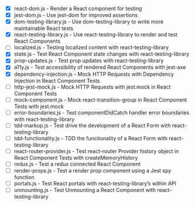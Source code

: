 - [x] react-dom.js - Render a React component for testing
- [x] jest-dom.js - Use jest-dom for improved assertions
- [x] dom-testing-library.js - Use dom-testing-library to write more maintainable React tests
- [x] react-testing-library.js - Use react-testing-library to render and test React Components
- [ ] localized.js - Testing localized content with react-testing-library
- [x] state.js - Test React Component state changes with react-testing-library
- [x] prop-updates.js - Test prop updates with react-testing-library
- [x] a11y.js - Test accessibility of rendered React Components with jest-axe
- [x] dependency-injection.js - Mock HTTP Requests with Dependency Injection in React Component Tests
- [ ] http-jest-mock.js - Mock HTTP Requests with jest.mock in React Component Tests
- [ ] mock-component.js - Mock react-transition-group in React Component Tests with jest.mock
- [ ] error-boundaries.js - Test componentDidCatch handler error boundaries with react-testing-library
- [ ] tdd-markup.js - Test drive the development of a React Form with react-testing-library
- [ ] tdd-functionality.js - TDD the functionality of a React Form with react-testing-library
- [ ] react-router-provider.js - Test react-router Provider history object in React Component Tests with createMemoryHistory
- [ ] redux.js - Test a redux connected React Component
- [ ] render-props.js - Test a render prop component using a Jest spy function
- [ ] portals.js - Test React portals with react-testing-library’s within API
- [ ] unmounting.js - Test Unmounting a React Component with react-testing-library
